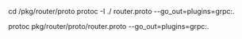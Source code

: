 cd /pkg/router/proto
protoc -I ./ router.proto --go_out=plugins=grpc:.



protoc pkg/router/proto/router.proto --go_out=plugins=grpc:.